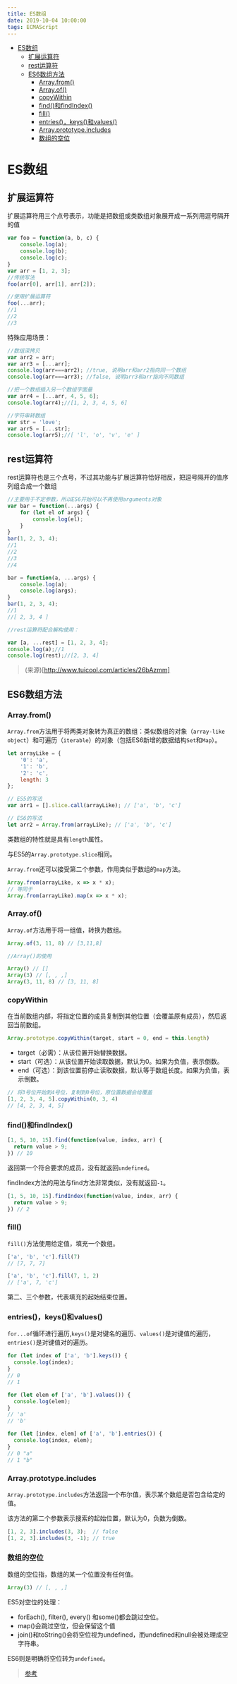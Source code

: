 ```yaml
---
title: ES数组
date: 2019-10-04 10:00:00
tags: ECMAScript
---
```


<!-- toc orderedList:0 -->

- [ES数组](#es数组)
  - [扩展运算符](#扩展运算符)
  - [rest运算符](#rest运算符)
  - [ES6数组方法](#es6数组方法)
    - [Array.from()](#arrayfrom)
    - [Array.of()](#arrayof)
    - [copyWithin](#copywithin)
    - [find()和findIndex()](#find和findindex)
    - [fill()](#fill)
    - [entries()，keys()和values()](#entrieskeys和values)
    - [Array.prototype.includes](#arrayprototypeincludes)
    - [数组的空位](#数组的空位)

<!-- tocstop -->

# ES数组

## 扩展运算符

扩展运算符用三个点号表示，功能是把数组或类数组对象展开成一系列用逗号隔开的值

```js
var foo = function(a, b, c) {
	console.log(a);
	console.log(b);
	console.log(c);
}
var arr = [1, 2, 3];
//传统写法
foo(arr[0], arr[1], arr[2]);

//使用扩展运算符
foo(...arr);
//1
//2
//3
```

特殊应用场景：

```js
//数组深拷贝
var arr2 = arr;
var arr3 = [...arr];
console.log(arr===arr2); //true, 说明arr和arr2指向同一个数组
console.log(arr===arr3); //false, 说明arr3和arr指向不同数组

//把一个数组插入另一个数组字面量
var arr4 = [...arr, 4, 5, 6];
console.log(arr4);//[1, 2, 3, 4, 5, 6]

//字符串转数组
var str = 'love';
var arr5 = [...str];
console.log(arr5);//[ 'l', 'o', 'v', 'e' ]
```

## rest运算符

rest运算符也是三个点号，不过其功能与扩展运算符恰好相反，把逗号隔开的值序列组合成一个数组

```js
//主要用于不定参数，所以ES6开始可以不再使用arguments对象
var bar = function(...args) {
	for (let el of args) {
		console.log(el);
	}
}
bar(1, 2, 3, 4);
//1
//2
//3
//4

bar = function(a, ...args) {
	console.log(a);
	console.log(args);
}
bar(1, 2, 3, 4);
//1
//[ 2, 3, 4 ]

//rest运算符配合解构使用：

var [a, ...rest] = [1, 2, 3, 4];
console.log(a);//1
console.log(rest);//[2, 3, 4]
```

> (来源)[http://www.tuicool.com/articles/26bAzmm]

## ES6数组方法

### Array.from()

`Array.from`方法用于将两类对象转为真正的数组：类似数组的对象（`array-like object`）和可遍历（`iterable`）的对象（包括ES6新增的数据结构`Set`和`Map`）。

```js
let arrayLike = {
    '0': 'a',
    '1': 'b',
    '2': 'c',
    length: 3
};

// ES5的写法
var arr1 = [].slice.call(arrayLike); // ['a', 'b', 'c']

// ES6的写法
let arr2 = Array.from(arrayLike); // ['a', 'b', 'c']
```

类数组的特性就是具有`length`属性。

与ES5的`Array.prototype.slice`相同。

`Array.from`还可以接受第二个参数，作用类似于数组的`map`方法。

```js
Array.from(arrayLike, x => x * x);
// 等同于
Array.from(arrayLike).map(x => x * x);
```

### Array.of()

`Array.of`方法用于将一组值，转换为数组。

```js
Array.of(3, 11, 8) // [3,11,8]

//Array()的使用

Array() // []
Array(3) // [, , ,]
Array(3, 11, 8) // [3, 11, 8]

```

### copyWithin

在当前数组内部，将指定位置的成员复制到其他位置（会覆盖原有成员），然后返回当前数组。

```js
Array.prototype.copyWithin(target, start = 0, end = this.length)
```

- target（必需）：从该位置开始替换数据。
- start（可选）：从该位置开始读取数据，默认为0。如果为负值，表示倒数。
- end（可选）：到该位置前停止读取数据，默认等于数组长度。如果为负值，表示倒数。

```js
// 将3号位开始到4号位，复制到0号位，原位置数据会给覆盖
[1, 2, 3, 4, 5].copyWithin(0, 3, 4)
// [4, 2, 3, 4, 5]
```

### find()和findIndex()

```js
[1, 5, 10, 15].find(function(value, index, arr) {
  return value > 9;
}) // 10
```

返回第一个符合要求的成员，没有就返回`undefined`。

findIndex方法的用法与find方法非常类似，没有就返回`-1`。

```js
[1, 5, 10, 15].findIndex(function(value, index, arr) {
  return value > 9;
}) // 2
```

### fill()

`fill()`方法使用给定值，填充一个数组。

```js
['a', 'b', 'c'].fill(7)
// [7, 7, 7]

['a', 'b', 'c'].fill(7, 1, 2)
// ['a', 7, 'c']
```

第二、三个参数，代表填充的起始结束位置。

### entries()，keys()和values()

`for...of`循环进行遍历,`keys()`是对键名的遍历、`values()`是对键值的遍历，`entries()`是对键值对的遍历。

```js
for (let index of ['a', 'b'].keys()) {
  console.log(index);
}
// 0
// 1

for (let elem of ['a', 'b'].values()) {
  console.log(elem);
}
// 'a'
// 'b'

for (let [index, elem] of ['a', 'b'].entries()) {
  console.log(index, elem);
}
// 0 "a"
// 1 "b"
```

### Array.prototype.includes

`Array.prototype.includes`方法返回一个布尔值，表示某个数组是否包含给定的值。

该方法的第二个参数表示搜索的起始位置，默认为0，负数为倒数。

```js
[1, 2, 3].includes(3, 3);  // false
[1, 2, 3].includes(3, -1); // true
```

### 数组的空位

数组的空位指，数组的某一个位置没有任何值。

```js
Array(3) // [, , ,]
```

ES5对空位的处理：

- forEach(), filter(), every() 和some()都会跳过空位。
- map()会跳过空位，但会保留这个值
- join()和toString()会将空位视为undefined，而undefined和null会被处理成空字符串。

ES6则是明确将空位转为`undefined`。

> [参考](http://es6.ruanyifeng.com/?search=import&x=15&y=8#docs/array)